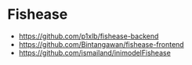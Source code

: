 # Fishease
- https://github.com/p1xlb/fishease-backend
- https://github.com/Bintangawan/fishease-frontend
- https://github.com/ismailand/inimodelFishease
